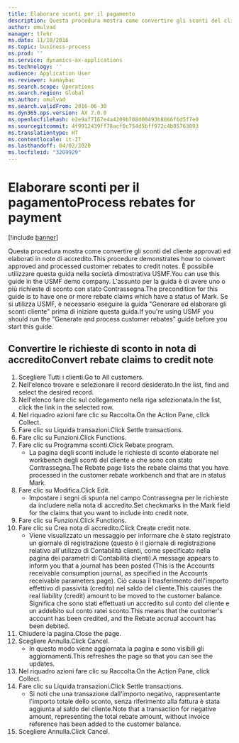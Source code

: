 ```yaml
---
title: Elaborare sconti per il pagamento
description: Questa procedura mostra come convertire gli sconti del cliente approvati ed elaborati in note di accredito.
author: omulvad
manager: tfehr
ms.date: 11/10/2016
ms.topic: business-process
ms.prod: ''
ms.service: dynamics-ax-applications
ms.technology: ''
audience: Application User
ms.reviewer: kamaybac
ms.search.scope: Operations
ms.search.region: Global
ms.author: omulvad
ms.search.validFrom: 2016-06-30
ms.dyn365.ops.version: AX 7.0.0
ms.openlocfilehash: e2e9af7167e4a4209b708d00493b8866f6d5f7e0
ms.sourcegitcommit: 4f9912439ff78acf0c754d5bff972c4b85763093
ms.translationtype: HT
ms.contentlocale: it-IT
ms.lasthandoff: 04/02/2020
ms.locfileid: "3209929"
---
```

# <a name="process-rebates-for-payment"></a><span data-ttu-id="899f0-103">Elaborare sconti per il pagamento</span><span class="sxs-lookup"><span data-stu-id="899f0-103">Process rebates for payment</span></span>

[!include [banner](../../includes/banner.md)]

<span data-ttu-id="899f0-104">Questa procedura mostra come convertire gli sconti del cliente approvati ed elaborati in note di accredito.</span><span class="sxs-lookup"><span data-stu-id="899f0-104">This procedure demonstrates how to convert approved and processed customer rebates to credit notes.</span></span> <span data-ttu-id="899f0-105">È possibile utilizzare questa guida nella società dimostrativa USMF.</span><span class="sxs-lookup"><span data-stu-id="899f0-105">You can use this guide in the USMF demo company.</span></span> <span data-ttu-id="899f0-106">L'assunto per la guida è di avere uno o più richieste di sconto con stato Contrassegna.</span><span class="sxs-lookup"><span data-stu-id="899f0-106">The precondition for this guide is to have one or more rebate claims which have a status of Mark.</span></span> <span data-ttu-id="899f0-107">Se si utilizza USMF, è necessario eseguire la guida "Generare ed elaborare gli sconti cliente" prima di iniziare questa guida.</span><span class="sxs-lookup"><span data-stu-id="899f0-107">If you're using USMF you should run the "Generate and process customer rebates" guide before you start this guide.</span></span>


## <a name="convert-rebate-claims-to-credit-note"></a><span data-ttu-id="899f0-108">Convertire le richieste di sconto in nota di accredito</span><span class="sxs-lookup"><span data-stu-id="899f0-108">Convert rebate claims to credit note</span></span>
1. <span data-ttu-id="899f0-109">Scegliere Tutti i clienti.</span><span class="sxs-lookup"><span data-stu-id="899f0-109">Go to All customers.</span></span>
2. <span data-ttu-id="899f0-110">Nell'elenco trovare e selezionare il record desiderato.</span><span class="sxs-lookup"><span data-stu-id="899f0-110">In the list, find and select the desired record.</span></span>
3. <span data-ttu-id="899f0-111">Nell'elenco fare clic sul collegamento nella riga selezionata.</span><span class="sxs-lookup"><span data-stu-id="899f0-111">In the list, click the link in the selected row.</span></span>
4. <span data-ttu-id="899f0-112">Nel riquadro azioni fare clic su Raccolta.</span><span class="sxs-lookup"><span data-stu-id="899f0-112">On the Action Pane, click Collect.</span></span>
5. <span data-ttu-id="899f0-113">Fare clic su Liquida transazioni.</span><span class="sxs-lookup"><span data-stu-id="899f0-113">Click Settle transactions.</span></span>
6. <span data-ttu-id="899f0-114">Fare clic su Funzioni.</span><span class="sxs-lookup"><span data-stu-id="899f0-114">Click Functions.</span></span>
7. <span data-ttu-id="899f0-115">Fare clic su Programma sconti.</span><span class="sxs-lookup"><span data-stu-id="899f0-115">Click Rebate program.</span></span>
    * <span data-ttu-id="899f0-116">La pagina degli sconti include le richieste di sconto elaborate nel workbench degli sconti del cliente e che sono con stato Contrassegna.</span><span class="sxs-lookup"><span data-stu-id="899f0-116">The Rebate page lists the rebate claims that you have processed in the customer rebate workbench and that are in status Mark.</span></span>    
8. <span data-ttu-id="899f0-117">Fare clic su Modifica.</span><span class="sxs-lookup"><span data-stu-id="899f0-117">Click Edit.</span></span>
    * <span data-ttu-id="899f0-118">Impostare i segni di spunta nel campo Contrassegna per le richieste da includere nella nota di accredito.</span><span class="sxs-lookup"><span data-stu-id="899f0-118">Set checkmarks in the Mark field for the claims that you want to include into credit note.</span></span>   
9. <span data-ttu-id="899f0-119">Fare clic su Funzioni.</span><span class="sxs-lookup"><span data-stu-id="899f0-119">Click Functions.</span></span>
10. <span data-ttu-id="899f0-120">Fare clic su Crea nota di accredito.</span><span class="sxs-lookup"><span data-stu-id="899f0-120">Click Create credit note.</span></span>
    * <span data-ttu-id="899f0-121">Viene visualizzato un messaggio per informare che è stato registrato un giornale di registrazione (questo è il giornale di registrazione relativo all'utilizzo di Contabilità clienti, come specificato nella pagina dei parametri di Contabilità clienti).</span><span class="sxs-lookup"><span data-stu-id="899f0-121">A message appears to inform you that a journal has been posted (This is the Accounts receivable consumption journal, as specified in the Accounts receivable parameters page).</span></span> <span data-ttu-id="899f0-122">Ciò causa il trasferimento dell'importo effettivo di passività (credito) nel saldo del cliente.</span><span class="sxs-lookup"><span data-stu-id="899f0-122">This causes the real liability (credit) amount to be moved to the customer balance.</span></span> <span data-ttu-id="899f0-123">Significa che sono stati effettuati un accredito sul conto del cliente e un addebito sul conto ratei sconto.</span><span class="sxs-lookup"><span data-stu-id="899f0-123">This means that the customer's account has been credited, and the Rebate accrual account has been debited.</span></span>  
11. <span data-ttu-id="899f0-124">Chiudere la pagina.</span><span class="sxs-lookup"><span data-stu-id="899f0-124">Close the page.</span></span>
12. <span data-ttu-id="899f0-125">Scegliere Annulla.</span><span class="sxs-lookup"><span data-stu-id="899f0-125">Click Cancel.</span></span>
    * <span data-ttu-id="899f0-126">In questo modo viene aggiornata la pagina e sono visibili gli aggiornamenti.</span><span class="sxs-lookup"><span data-stu-id="899f0-126">This refreshes the page so that you can see the updates.</span></span>  
13. <span data-ttu-id="899f0-127">Nel riquadro azioni fare clic su Raccolta.</span><span class="sxs-lookup"><span data-stu-id="899f0-127">On the Action Pane, click Collect.</span></span>
14. <span data-ttu-id="899f0-128">Fare clic su Liquida transazioni.</span><span class="sxs-lookup"><span data-stu-id="899f0-128">Click Settle transactions.</span></span>
    * <span data-ttu-id="899f0-129">Si noti che una transazione dall'importo negativo, rappresentante l'importo totale dello sconto, senza riferimento alla fattura è stata aggiunta al saldo del cliente.</span><span class="sxs-lookup"><span data-stu-id="899f0-129">Note that a transaction for negative amount, representing the total rebate amount, without invoice reference has been added to the customer balance.</span></span>   
15. <span data-ttu-id="899f0-130">Scegliere Annulla.</span><span class="sxs-lookup"><span data-stu-id="899f0-130">Click Cancel.</span></span>

